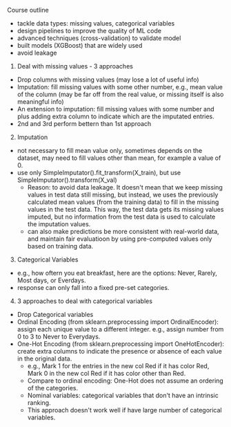 Course outline
- tackle data types: missing values, categorical variables
- design pipelines to improve the quality of ML code
- advanced techniques (cross-validation) to validate model
- built models (XGBoost) that are widely used 
- avoid leakage

1. Deal with missing values - 3 approaches
- Drop columns with missing values (may lose a lot of useful info)
- Imputation: fill missing values with some other number, e.g., mean value of the column (may be far off from the real value, or missing itself is also meaningful info)
- An extension to imputation: fill missing values with some number and plus adding extra column to indicate which are the imputated entries.
- 2nd and 3rd perform bettern than 1st approach

2. Imputation
- not necessary to fill mean value only, sometimes depends on the dataset, may need to fill values other than mean, for example a value of 0. 
- use only SimpleImputator().fit_transform(X_train), but use SimpleImputator().transform(X_val)
    - Reason: to avoid data leakage. It doesn't mean that we keep missing values in test data still missing, but instead, we uses the previously calculated mean values (from the training data) to fill in the missing values in the test data. This way, the test data gets its missing values imputed, but no information from the test data is used to calculate the imputation values.
    - can also make predictions be more consistent with real-world data, and maintain fair evaluatioon by using pre-computed values only based on training data. 

3. Categorical Variables
- e.g., how oftern you eat breakfast, here are the options: Never, Rarely, Most days, or Everdays. 
- response can only fall into a fixed pre-set categories.

4. 3 approaches to deal with categorical variables
- Drop Categorical variables
- Ordinal Encoding (from sklearn.preprocessing import OrdinalEncoder): assign each unique value to a different integer. e.g., assign number from 0 to 3 to Never to Everydays.
- One-Hot Encoding (from sklearn.preprocessing import OneHotEncoder): create extra columns to indicate the presence or absence of each value in the original data. 
    - e.g., Mark 1 for the entries in the new col Red if it has color Red, Mark 0 in the new col Red if it has color other than Red.
    - Compare to ordinal encoding: One-Hot does not assume an ordering of the categories. 
    - Nominal variables: categorical variables that don't have an intrinsic ranking.
    - This approach doesn't work well if have large number of categorical variables.

